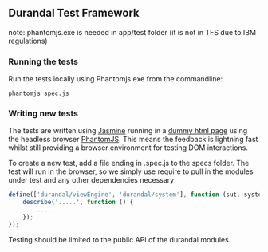 ## Durandal Test Framework
note: phantomjs.exe is needed in app/test folder (it is not in TFS due to IBM regulations)
### Running the tests

Run the tests locally using Phantomjs.exe from the commandline:

	phantomjs spec.js

### Writing new tests

The tests are written using [Jasmine](http://pivotal.github.com/jasmine/) running in a [dummy html page](spec.html) using the headless browser [PhantomJS](http://phantomjs.org/). This means the feedback is lightning fast whilst still providing a browser environment for testing DOM interactions.

To create a new test, add a file ending in .spec.js to the specs folder. The test will run in the browser, so we simply use require to pull in the modules under test and any other dependencies necessary:

```javascript
define(['durandal/viewEngine', 'durandal/system'], function (sut, system) {
    describe('.....', function () {
		.....
	});
});	
```

Testing should be limited to the public API of the durandal modules.